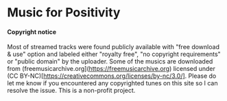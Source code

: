 # Music for Positivity

#### Copyright notice
Most of streamed tracks were found publicly available with "free download & use" option and labeled either "royalty free", "no copyright requirements" or "public domain" by the uploader. Some of the musics are downloaded from (freemusicarchive.org](https://freemusicarchive.org) licensed under (CC BY-NC)[https://creativecommons.org/licenses/by-nc/3.0/]. Please do let me know if you encountered any copyrighted tunes on this site so I can resolve the issue. This is a non-profit project.



